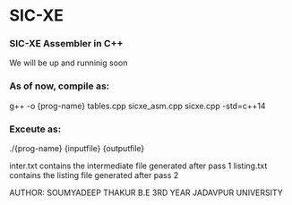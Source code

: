 # SIC-XE

### SIC-XE Assembler in C++

We will be up and runninig soon

### As of now, compile as:

g++ -o {prog-name} tables.cpp sicxe_asm.cpp sicxe.cpp -std=c++14

### Exceute as:

./{prog-name} {inputfile} {outputfile}

inter.txt contains the intermediate file generated after pass 1
listing.txt contains the listing file generated after pass 2


AUTHOR: SOUMYADEEP THAKUR
B.E 3RD YEAR
JADAVPUR UNIVERSITY

